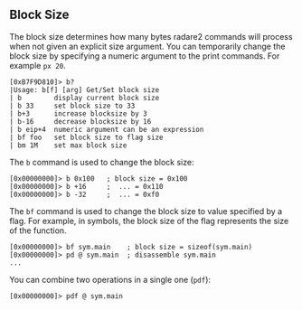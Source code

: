 ## Block Size

The block size determines how many bytes radare2 commands will process when not given an explicit size argument. You can temporarily change the block size by specifying a numeric argument to the print commands. For example `px 20`.
```
[0xB7F9D810]> b?
|Usage: b[f] [arg] Get/Set block size
| b        display current block size
| b 33     set block size to 33
| b+3      increase blocksize by 3
| b-16     decrease blocksize by 16
| b eip+4  numeric argument can be an expression
| bf foo   set block size to flag size
| bm 1M    set max block size
```

The `b` command is used to change the block size:
```
[0x00000000]> b 0x100   ; block size = 0x100
[0x00000000]> b +16     ;  ... = 0x110
[0x00000000]> b -32     ;  ... = 0xf0
```
The `bf` command is used to change the block size to value specified by a flag. For example, in symbols, the block size of the flag represents the size of the function.
```
[0x00000000]> bf sym.main    ; block size = sizeof(sym.main)
[0x00000000]> pd @ sym.main  ; disassemble sym.main
...
```
You can combine two operations in a single one (`pdf`):
```
[0x00000000]> pdf @ sym.main
```

